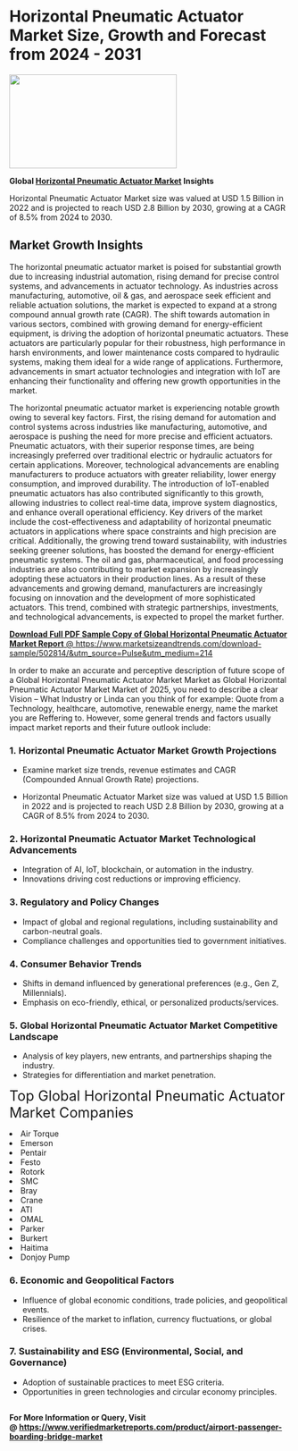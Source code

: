 <H1>Horizontal Pneumatic Actuator Market Size, Growth and Forecast from 2024 - 2031</H1><img class="aligncenter size-medium wp-image-584254" src="https://thirdeyenews.in/wp-content/uploads/2024/09/Global-Market-Research-300x168.jpeg" alt="" width="300" height="168" /><p><strong>Global&nbsp;<a href="https://www.marketsizeandtrends.com/download-sample/502814/&amp;utm_source=Pulse&amp;utm_medium=214">Horizontal Pneumatic Actuator Market</a> Insights</strong></p><p>Horizontal Pneumatic Actuator Market size was valued at USD 1.5 Billion in 2022 and is projected to reach USD 2.8 Billion by 2030, growing at a CAGR of 8.5% from 2024 to 2030.</p><p><h2>Market Growth Insights</h2> <p>The horizontal pneumatic actuator market is poised for substantial growth due to increasing industrial automation, rising demand for precise control systems, and advancements in actuator technology. As industries across manufacturing, automotive, oil & gas, and aerospace seek efficient and reliable actuation solutions, the market is expected to expand at a strong compound annual growth rate (CAGR). The shift towards automation in various sectors, combined with growing demand for energy-efficient equipment, is driving the adoption of horizontal pneumatic actuators. These actuators are particularly popular for their robustness, high performance in harsh environments, and lower maintenance costs compared to hydraulic systems, making them ideal for a wide range of applications. Furthermore, advancements in smart actuator technologies and integration with IoT are enhancing their functionality and offering new growth opportunities in the market.</p> <p><a href="#"></a></p> <p>The horizontal pneumatic actuator market is experiencing notable growth owing to several key factors. First, the rising demand for automation and control systems across industries like manufacturing, automotive, and aerospace is pushing the need for more precise and efficient actuators. Pneumatic actuators, with their superior response times, are being increasingly preferred over traditional electric or hydraulic actuators for certain applications. Moreover, technological advancements are enabling manufacturers to produce actuators with greater reliability, lower energy consumption, and improved durability. The introduction of IoT-enabled pneumatic actuators has also contributed significantly to this growth, allowing industries to collect real-time data, improve system diagnostics, and enhance overall operational efficiency. Key drivers of the market include the cost-effectiveness and adaptability of horizontal pneumatic actuators in applications where space constraints and high precision are critical. Additionally, the growing trend toward sustainability, with industries seeking greener solutions, has boosted the demand for energy-efficient pneumatic systems. The oil and gas, pharmaceutical, and food processing industries are also contributing to market expansion by increasingly adopting these actuators in their production lines. As a result of these advancements and growing demand, manufacturers are increasingly focusing on innovation and the development of more sophisticated actuators. This trend, combined with strategic partnerships, investments, and technological advancements, is expected to propel the market further. <p><a href="#"></p><p><span class=""><strong>Download Full PDF Sample Copy of Global Horizontal Pneumatic Actuator Market Report</strong> @ <a href="https://www.marketsizeandtrends.com/download-sample/502814/&amp;utm_source=Pulse&amp;utm_medium=214" target="_blank">https://www.marketsizeandtrends.com/download-sample/502814/&amp;utm_source=Pulse&amp;utm_medium=214</a></span></p><p>In order to make an accurate and perceptive description of future scope of a Global&nbsp;Horizontal Pneumatic Actuator Market Market as Global&nbsp;Horizontal Pneumatic Actuator Market Market of 2025, you need to describe a clear Vision &ndash; What Industry or Linda can you think of for example: Quote from a Technology, healthcare, automotive, renewable energy, name the market you are Reffering to. However, some general trends and factors usually impact market reports and their future outlook include:</p><h3>1.&nbsp;<strong>Horizontal Pneumatic Actuator Market Growth Projections</strong></h3><ul><li>Examine market size trends, revenue estimates and CAGR (Compounded Annual Growth Rate) projections.</li><li><p>Horizontal Pneumatic Actuator Market size was valued at USD 1.5 Billion in 2022 and is projected to reach USD 2.8 Billion by 2030, growing at a CAGR of 8.5% from 2024 to 2030.</p></li></ul><h3>2.&nbsp;<strong>Horizontal Pneumatic Actuator Market Technological Advancements</strong></h3><ul><li>Integration of AI, IoT, blockchain, or automation in the industry.</li><li>Innovations driving cost reductions or improving efficiency.</li></ul><h3>3.&nbsp;<strong>Regulatory and Policy Changes</strong></h3><ul><li>Impact of global and regional regulations, including sustainability and carbon-neutral goals.</li><li>Compliance challenges and opportunities tied to government initiatives.</li></ul><h3>4.&nbsp;<strong>Consumer Behavior Trends</strong></h3><ul><li>Shifts in demand influenced by generational preferences (e.g., Gen Z, Millennials).</li><li>Emphasis on eco-friendly, ethical, or personalized products/services.</li></ul><h3>5.&nbsp;<strong>Global Horizontal Pneumatic Actuator Market Competitive Landscape</strong></h3><ul><li>Analysis of key players, new entrants, and partnerships shaping the industry.</li><li>Strategies for differentiation and market penetration.</li></ul><p data-pm-slice="1 1 []"><span style="color: inherit; font-family: inherit; font-size: 25px;">Top Global Horizontal Pneumatic Actuator Market Companies</span></p><div class="" data-test-id=""><p><li>Air Torque</li><li> Emerson</li><li> Pentair</li><li> Festo</li><li> Rotork</li><li> SMC</li><li> Bray</li><li> Crane</li><li> ATI</li><li> OMAL</li><li> Parker</li><li> Burkert</li><li> Haitima</li><li> Donjoy Pump</li></p></div><h3>6.&nbsp;<strong>Economic and Geopolitical Factors</strong></h3><ul><li>Influence of global economic conditions, trade policies, and geopolitical events.</li><li>Resilience of the market to inflation, currency fluctuations, or global crises.</li></ul><h3>7.&nbsp;<strong>Sustainability and ESG (Environmental, Social, and Governance)</strong></h3><ul><li>Adoption of sustainable practices to meet ESG criteria.</li><li>Opportunities in green technologies and circular economy principles.</li></ul><h2><strong style="font-size: 14px;">For More Information or Query, Visit @&nbsp;</strong><a style="background-color: #ffffff; font-size: 14px;" href="https://www.marketsizeandtrends.com/report/horizontal-pneumatic-actuator-market/" target="_blank">https://www.verifiedmarketreports.com/product/airport-passenger-boarding-bridge-market</a></h2>
